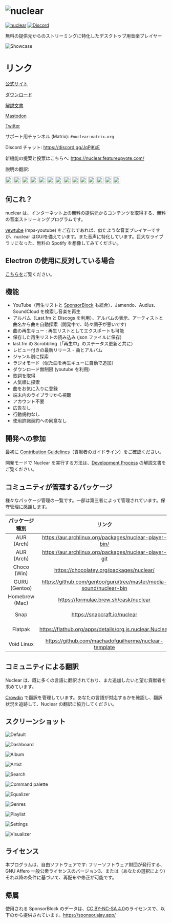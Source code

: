 # ![nuclear](https://i.imgur.com/oT1006i.png) 
[![nuclear](https://snapcraft.io//nuclear/badge.svg)](https://snapcraft.io/nuclear) [![Discord](https://img.shields.io/badge/Discord-7289DA?style=for-the-badge&logo=discord&logoColor=white)](https://discord.gg/JqPjKxE)

無料の提供元からのストリーミングに特化したデスクトップ用音楽プレイヤー

![Showcase](https://i.imgur.com/8qHu66J.png)

# リンク

[公式サイト](https://nuclearplayer.com)

[ダウンロード](https://github.com/nukeop/nuclear/releases)

[解説文書](https://nukeop.gitbook.io/nuclear/)

[Mastodon](https://fosstodon.org/@nuclearplayer)

[Twitter](https://twitter.com/nuclear_player)

サポート用チャンネル (Matrix): `#nuclear:matrix.org`

Discord チャット: https://discord.gg/JqPjKxE

新機能の提案と投票はこちらへ: https://nuclear.featureupvote.com/

説明の翻訳:

<kbd>[<img title="Deutsch" alt="Deutsch (ドイツ語)" src="https://cdn.statically.io/gh/hjnilsson/country-flags/master/svg/de.svg" width="22">](README-de.md)</kbd>
<kbd>[<img title="Português" alt="Português (ポルトガル語)" src="https://cdn.statically.io/gh/hjnilsson/country-flags/master/svg/br.svg" width="22">](README-ptbr.md)</kbd>
<kbd>[<img title="Svenska" alt="Svenska" src="https://cdn.statically.io/gh/hjnilsson/country-flags/master/svg/se.svg" width="22">](README-se.md)</kbd>
<kbd>[<img title="English" alt="English (英語)" src="https://cdn.statically.io/gh/hjnilsson/country-flags/master/svg/us.svg" width="22">](../README.md)</kbd>
<kbd>[<img title="Hebrew" alt="Hebrew (ヘブライ語)" src="https://cdn.statically.io/gh/hjnilsson/country-flags/master/svg/il.svg" width="22">](README-he.md)</kbd>
<kbd>[<img title="Italiano" alt="Italiano" src="https://cdn.statically.io/gh/hjnilsson/country-flags/master/svg/it.svg" width="22">](README-it.md)</kbd>
<kbd>[<img title="Türkçe" alt="Türkçe" src="https://cdn.statically.io/gh/hjnilsson/country-flags/master/svg/tr.svg" width="22">](README-tr.md)</kbd>
<kbd>[<img title="Español" alt="Español" src="https://cdn.statically.io/gh/hjnilsson/country-flags/master/svg/es.svg" width="22">](README-es.md)</kbd>
<kbd>[<img title="Indonesia" alt="Indonesia" src="https://cdn.statically.io/gh/hjnilsson/country-flags/master/svg/id.svg" width="22">](README-id.md)</kbd>
<kbd>[<img title="Français" alt="Français (フランス語)" src="https://cdn.statically.io/gh/hjnilsson/country-flags/master/svg/fr.svg" width="22">](README-fr.md)</kbd>
<kbd>[<img title="Chinese" alt="Chinese (中国語)" src="https://cdn.statically.io/gh/hjnilsson/country-flags/master/svg/cn.svg" width="22">](README-zh-cn.md)</kbd>
<kbd>[<img title="Russian" alt="Russian" src="https://cdn.statically.io/gh/hjnilsson/country-flags/master/svg/ru.svg" width="22">](README-ru.md)</kbd>
<kbd>[<img title="Polski" alt="Polski" src="https://cdn.statically.io/gh/hjnilsson/country-flags/master/svg/pl.svg" width="22">](README-pl.md)</kbd>
<kbd>[<img title="Hindi" alt="Hindi" src="https://cdn.statically.io/gh/hjnilsson/country-flags/master/svg/in.svg" width="22">](README-hi.md)</kbd>

## 何これ？　
nuclear は、インターネット上の無料の提供元からコンテンツを取得する、無料の音楽ストリーミングプログラムです。

[yewtube](https://github.com/mps-youtube/yewtube) (mps-youtube) をご存じであれば、似たような音楽プレイヤーですが、nuclear はGUIを備えています。また音声に特化しています。巨大なライブラリになった、無料の Spotify を想像してみてください。

## Electron の使用に反対している場合
[こちらを](electron-ja.md)ご覧ください。

## 機能

- YouTube（再生リストと [SponsorBlock](https://sponsor.ajay.app/) も統合）、Jamendo、Audius、SoundCloud を検索し音楽を再生
- アルバム（Last.fm と Discogs を利用）、アルバムの表示、アーティストと曲名から曲を自動探索（開発中で、時々調子が悪いです)
- 曲の再生キュー : 再生リストとしてエクスポートも可能
- 保存した再生リストの読み込み (json ファイルに保存)
- last.fm の Scrobbling（「再生中」のステータス更新と共に）
- レビュー付きの最新リリース - 曲とアルバム
- ジャンル別に探索
- ラジオモード（似た曲を再生キューに自動で追加）
- ダウンロード無制限 (youtube を利用)
- 歌詞を取得
- 人気順に探索
- 曲をお気に入りに登録
- 端末内のライブラリから視聴
- アカウント不要
- 広告なし
- 行動規約なし
- 使用許諾契約への同意なし

## 開発への参加

最初に [Contribution Guidelines](https://nukeop.gitbook.io/nuclear/contributing/contribution-guidelines)（貢献者のガイドライン）をご確認ください。

開発モードで Nuclear を実行する方法は、[Development Process](https://nukeop.gitbook.io/nuclear/developer-resources/development-process) の解説文書をご覧ください。

## コミュニティが管理するパッケージ

様々なパッケージ管理の一覧です。一部は第三者によって管理されています。保守管理に感謝します。

| パッケージ種別   | リンク                                                               | 保守担当者                                   | インストール方法                           |
|:--------------:|:------------------------------------------------------------------:|:--------------------------------------------:|:---------------------------------------------:|
| AUR (Arch)     | https://aur.archlinux.org/packages/nuclear-player-bin/             | [nukeop](https://github.com/nukeop)          | yay -s nuclear-player-bin                     |
| AUR (Arch)     | https://aur.archlinux.org/packages/nuclear-player-git              | [nukeop](https://github.com/nukeop)          | yay -s nuclear-player-git                     |
| Choco (Win)    | https://chocolatey.org/packages/nuclear/                           | [JourneyOver](https://github.com/JourneyOver)| choco install nuclear                         |
| GURU (Gentoo)  | https://github.com/gentoo/guru/tree/master/media-sound/nuclear-bin | Orphaned    | emerge nuclear-bin                            |
| Homebrew (Mac) | https://formulae.brew.sh/cask/nuclear                              | Homebrew                                     | brew install --cask nuclear                   |
| Snap           | https://snapcraft.io/nuclear                                       | [nukeop](https://github.com/nukeop)          | sudo snap install nuclear                     |
| Flatpak        | https://flathub.org/apps/details/org.js.nuclear.Nuclear            | [nukeop](https://github.com/nukeop)          | flatpak install flathub org.js.nuclear.Nuclear|
| Void Linux     | https://github.com/machadofguilherme/nuclear-template              | [machadofguilherme](https://github.com/machadofguilherme) | See readme


## コミュニティによる翻訳
Nuclear は、既に多くの言語に翻訳されており、また追加したいと望む貢献者を求めています。

[Crowdin](https://crowdin.com/project/nuclear) で翻訳を管理しています。あなたの言語が対応するかを確認し、翻訳状況を追跡して、Nuclear の翻訳に協力してください。

## スクリーンショット

![Default](../screenshots/screenshot_default.jpg)

![Dashboard](../screenshots/screenshot_dashboard.jpg)

![Album](../screenshots/screenshot_album.jpg)

![Artist](../screenshots/screenshot_artist.jpg)

![Search](../screenshots/screenshot_search.jpg)

![Command palette](../screenshots/screenshot_command_palette.jpg)

![Equalizer](../screenshots/screenshot_equalizer.jpg)

![Genres](../screenshots/screenshot_genres.jpg)

![Playlist](../screenshots/screenshot_playlist.jpg)

![Settings](../screenshots/screenshot_settings.jpg)

![Visualizer](../screenshots/screenshot_visualizer.jpg)

## ライセンス

本プログラムは、自由ソフトウェアです: フリーソフトウェア財団が発行する、GNU Affero 一般公衆ライセンスのバージョン3、または（あなたの選択により）それ以降の条件に基づいて、再配布や修正が可能です。

## 帰属
使用される SponsorBlock のデータは、[CC BY-NC-SA 4.0](https://creativecommons.org/licenses/by-nc-sa/4.0/)のライセンスで、以下のから提供されています。https://sponsor.ajay.app/